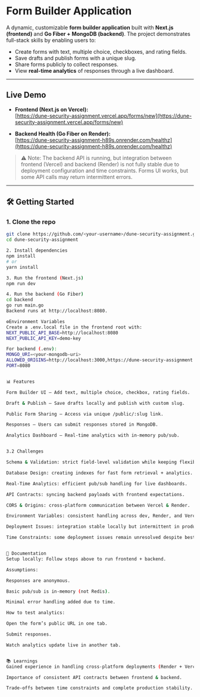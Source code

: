 # Form Builder Application  

A dynamic, customizable **form builder application** built with **Next.js (frontend)** and **Go Fiber + MongoDB (backend)**. The project demonstrates full-stack skills by enabling users to:  

- Create forms with text, multiple choice, checkboxes, and rating fields.  
- Save drafts and publish forms with a unique slug.  
- Share forms publicly to collect responses.  
- View **real-time analytics** of responses through a live dashboard.  

---

## Live Demo  

- **Frontend (Next.js on Vercel):**  
  [https://dune-security-assignment.vercel.app/forms/new](https://dune-security-assignment.vercel.app/forms/new)  

- **Backend Health (Go Fiber on Render):**  
  [https://dune-security-assignment-h89s.onrender.com/healthz](https://dune-security-assignment-h89s.onrender.com/healthz)  

> ⚠️ Note: The backend API is running, but integration between frontend (Vercel) and backend (Render) is not fully stable due to deployment configuration and time constraints. Forms UI works, but some API calls may return intermittent errors.  

---

## 🛠️ Getting Started  

### 1. Clone the repo  

```bash
git clone https://github.com/<your-username>/dune-security-assignment.git
cd dune-security-assignment

2. Install dependencies
npm install
# or
yarn install

3. Run the frontend (Next.js)
npm run dev

4. Run the backend (Go Fiber)
cd backend
go run main.go
Backend runs at http://localhost:8080.

⚙️Environment Variables
Create a .env.local file in the frontend root with:
NEXT_PUBLIC_API_BASE=http://localhost:8080
NEXT_PUBLIC_API_KEY=demo-key

For backend (.env):
MONGO_URI=<your-mongodb-uri>
ALLOWED_ORIGINS=http://localhost:3000,https://dune-security-assignment.vercel.app
PORT=8080


📊 Features

Form Builder UI – Add text, multiple choice, checkbox, rating fields.

Draft & Publish – Save drafts locally and publish with custom slug.

Public Form Sharing – Access via unique /public/:slug link.

Responses – Users can submit responses stored in MongoDB.

Analytics Dashboard – Real-time analytics with in-memory pub/sub.


3.2 Challenges

Schema & Validation: strict field-level validation while keeping flexibility.

Database Design: creating indexes for fast form retrieval + analytics.

Real-Time Analytics: efficient pub/sub handling for live dashboards.

API Contracts: syncing backend payloads with frontend expectations.

CORS & Origins: cross-platform communication between Vercel & Render.

Environment Variables: consistent handling across dev, Render, and Vercel.

Deployment Issues: integration stable locally but intermittent in production.

Time Constraints: some deployment issues remain unresolved despite best effort.


📖 Documentation
Setup locally: Follow steps above to run frontend + backend.

Assumptions:

Responses are anonymous.

Basic pub/sub is in-memory (not Redis).

Minimal error handling added due to time.

How to test analytics:

Open the form’s public URL in one tab.

Submit responses.

Watch analytics update live in another tab.


📚 Learnings
Gained experience in handling cross-platform deployments (Render + Vercel).

Importance of consistent API contracts between frontend & backend.

Trade-offs between time constraints and complete production stability.
